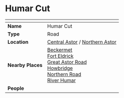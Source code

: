 # Humar Cut

| []() | |
| --- | --- |
| **Name** | Humar Cut |
| **Type** | Road |
| **Location** | [Central Astor](../regions/central-astor.md) / [Northern Astor](../regions/northern-astor.md) |
| **Nearby Places** | [Beckermet](../towns/beckermet.md)<br>[Fort Eldrick](../forts/fort-eldrick.md)<br>[Great Astor Road](great-astor-road.md)<br>[Howbridge](../villages/howbridge.md)<br>[Northern Road](northern-road.md)<br>[River Humar](../rivers-lakes/river-humar.md) |
| **People** | |
